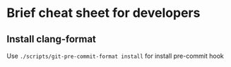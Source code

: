 # Brief cheat sheet for developers

## Install clang-format

Use `./scripts/git-pre-commit-format install` for install pre-commit hook

